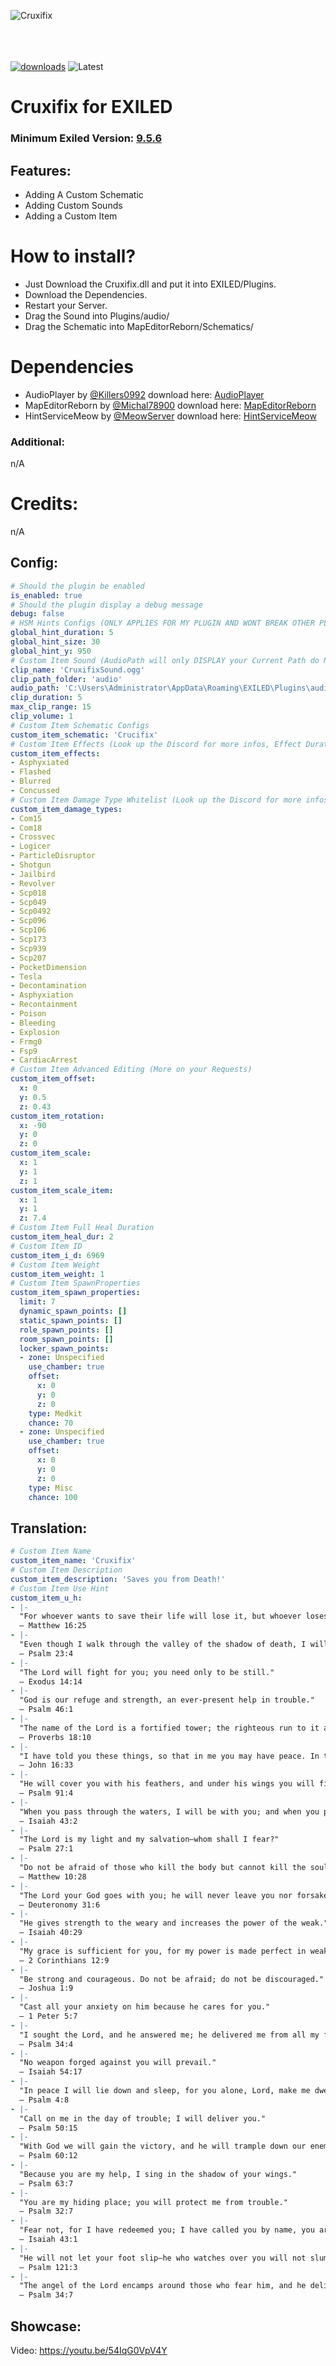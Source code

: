![Cruxifix](https://github.com/user-attachments/assets/d4132677-609e-4f77-bb4b-6bc35ac4a40c)

<br><br><br>
[![downloads](https://img.shields.io/github/downloads/FentanylReactorGER/Cruxifix/total?style=for-the-badge&logo=icloud&color=%233A6D8C)](https://github.com/FentanylReactorGER/Cruxifix/releases/latest)
![Latest](https://img.shields.io/github/v/release/FentanylReactorGER/Cruxifix?style=for-the-badge&label=Latest%20Release&color=%23D91656)

# Cruxifix for EXILED

### Minimum Exiled Version: [9.5.6](https://github.com/ExMod-Team/EXILED/releases/latest)
## Features:
- Adding A Custom Schematic
- Adding Custom Sounds
- Adding a Custom Item

# How to install?

- Just Download the Cruxifix.dll and put it into EXILED/Plugins.
- Download the Dependencies.
- Restart your Server.
- Drag the Sound into Plugins/audio/
- Drag the Schematic into MapEditorReborn/Schematics/

# Dependencies
- AudioPlayer by [@Killers0992](https://github.com/Killers0992) download here: [AudioPlayer](https://github.com/Killers0992/AudioPlayer/releases/latest)
- MapEditorReborn by [@Michal78900](https://github.com/Michal78900) download here: [MapEditorReborn](https://github.com/Michal78900/MapEditorReborn/releases/latest)
- HintServiceMeow by [@MeowServer](https://github.com/MeowServer) download here: [HintServiceMeow](https://github.com/MeowServer/HintServiceMeow/releases/latest)

### Additional:
n/A

# Credits:
n/A

## Config:

```yaml
# Should the plugin be enabled
is_enabled: true
# Should the plugin display a debug message
debug: false
# HSM Hints Configs (ONLY APPLIES FOR MY PLUGIN AND WONT BREAK OTHER PLUGINS)
global_hint_duration: 5
global_hint_size: 30
global_hint_y: 950
# Custom Item Sound (AudioPath will only DISPLAY your Current Path do NOT edit, edit Clip name and IF nessesary ClipPathFolder)
clip_name: 'CruxifixSound.ogg'
clip_path_folder: 'audio'
audio_path: 'C:\Users\Administrator\AppData\Roaming\EXILED\Plugins\audio\CruxifixSound.ogg'
clip_duration: 5
max_clip_range: 15
clip_volume: 1
# Custom Item Schematic Configs
custom_item_schematic: 'Crucifix'
# Custom Item Effects (Look up the Discord for more infos, Effect Duration is decided by the 'CustomItemHealDur' value 
custom_item_effects:
- Asphyxiated
- Flashed
- Blurred
- Concussed
# Custom Item Damage Type Whitelist (Look up the Discord for more infos)
custom_item_damage_types:
- Com15
- Com18
- Crossvec
- Logicer
- ParticleDisruptor
- Shotgun
- Jailbird
- Revolver
- Scp018
- Scp049
- Scp0492
- Scp096
- Scp106
- Scp173
- Scp939
- Scp207
- PocketDimension
- Tesla
- Decontamination
- Asphyxiation
- Recontainment
- Poison
- Bleeding
- Explosion
- Frmg0
- Fsp9
- CardiacArrest
# Custom Item Advanced Editing (More on your Requests)
custom_item_offset:
  x: 0
  y: 0.5
  z: 0.43
custom_item_rotation:
  x: -90
  y: 0
  z: 0
custom_item_scale:
  x: 1
  y: 1
  z: 1
custom_item_scale_item:
  x: 1
  y: 1
  z: 7.4
# Custom Item Full Heal Duration
custom_item_heal_dur: 2
# Custom Item ID
custom_item_i_d: 6969
# Custom Item Weight
custom_item_weight: 1
# Custom Item SpawnProperties
custom_item_spawn_properties:
  limit: 7
  dynamic_spawn_points: []
  static_spawn_points: []
  role_spawn_points: []
  room_spawn_points: []
  locker_spawn_points:
  - zone: Unspecified
    use_chamber: true
    offset:
      x: 0
      y: 0
      z: 0
    type: Medkit
    chance: 70
  - zone: Unspecified
    use_chamber: true
    offset:
      x: 0
      y: 0
      z: 0
    type: Misc
    chance: 100
```

## Translation:

```yaml
# Custom Item Name
custom_item_name: 'Cruxifix'
# Custom Item Description
custom_item_description: 'Saves you from Death!'
# Custom Item Use Hint
custom_item_u_h:
- |-
  "For whoever wants to save their life will lose it, but whoever loses their life for me will find it."
  — Matthew 16:25
- |-
  "Even though I walk through the valley of the shadow of death, I will fear no evil, for you are with me."
  — Psalm 23:4
- |-
  "The Lord will fight for you; you need only to be still."
  — Exodus 14:14
- |-
  "God is our refuge and strength, an ever-present help in trouble."
  — Psalm 46:1
- |-
  "The name of the Lord is a fortified tower; the righteous run to it and are safe."
  — Proverbs 18:10
- |-
  "I have told you these things, so that in me you may have peace. In this world you will have trouble. But take heart! I have overcome the world."
  — John 16:33
- |-
  "He will cover you with his feathers, and under his wings you will find refuge."
  — Psalm 91:4
- |-
  "When you pass through the waters, I will be with you; and when you pass through the rivers, they will not sweep over you."
  — Isaiah 43:2
- |-
  "The Lord is my light and my salvation—whom shall I fear?"
  — Psalm 27:1
- |-
  "Do not be afraid of those who kill the body but cannot kill the soul."
  — Matthew 10:28
- |-
  "The Lord your God goes with you; he will never leave you nor forsake you."
  — Deuteronomy 31:6
- |-
  "He gives strength to the weary and increases the power of the weak."
  — Isaiah 40:29
- |-
  "My grace is sufficient for you, for my power is made perfect in weakness."
  — 2 Corinthians 12:9
- |-
  "Be strong and courageous. Do not be afraid; do not be discouraged."
  — Joshua 1:9
- |-
  "Cast all your anxiety on him because he cares for you."
  — 1 Peter 5:7
- |-
  "I sought the Lord, and he answered me; he delivered me from all my fears."
  — Psalm 34:4
- |-
  "No weapon forged against you will prevail."
  — Isaiah 54:17
- |-
  "In peace I will lie down and sleep, for you alone, Lord, make me dwell in safety."
  — Psalm 4:8
- |-
  "Call on me in the day of trouble; I will deliver you."
  — Psalm 50:15
- |-
  "With God we will gain the victory, and he will trample down our enemies."
  — Psalm 60:12
- |-
  "Because you are my help, I sing in the shadow of your wings."
  — Psalm 63:7
- |-
  "You are my hiding place; you will protect me from trouble."
  — Psalm 32:7
- |-
  "Fear not, for I have redeemed you; I have called you by name, you are mine."
  — Isaiah 43:1
- |-
  "He will not let your foot slip—he who watches over you will not slumber."
  — Psalm 121:3
- |-
  "The angel of the Lord encamps around those who fear him, and he delivers them."
  — Psalm 34:7
```
## Showcase:

Video: https://youtu.be/54IqG0VpV4Y
